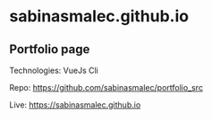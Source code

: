 # sabinasmalec.github.io

## Portfolio page 

Technologies: VueJs Cli

Repo: https://github.com/sabinasmalec/portfolio_src

Live: https://sabinasmalec.github.io 
